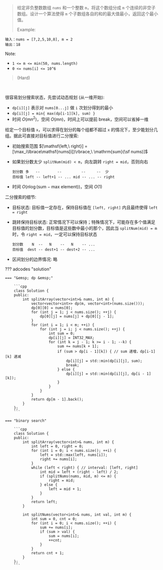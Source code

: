 <!-- prettier-ignore-start -->

> 给定非负整数数组 `nums` 和一个整数 `m`，将这个数组分成 `m` 个连续的非空子数组。设计一个算法使得 `m` 个子数组各自的和的最大值最小，返回这个最小值。<br>
> 
> Example: 
>
```
输入：nums = [7,2,5,10,8], m = 2
输出：18
```
Note:
>
-  `1 <= m <= min(50, nums.length)`
-  `0 <= nums[i] <= 10^6`
>
>  (Hard)

<!-- prettier-ignore-end -->

<br>

很容易划分搜索状态，先尝试动态规划 (从一维开始):

-   `dp[i][j]` 表示对 `nums[0...j]` 做 `i` 次划分得到的最小
-   `dp[i][j] = min{ max(dp[i-1][k], sum) }`
-   时间 $O(mn^2)$，空间 $O(mn)$，时间上可以提前 break，空间可以省掉一维

给定一个目标值 `x`，可以求得在划分的每个组都不超过 `x` 的情况下，至少能划分几组。据此可直接对目标值进行二分搜索:

-   初始搜索范围 $[\mathsf{left,\ right}] = [\max_i\lbrace\mathsf{nums[i]}\rbrace,\ \mathrm{sum}(\sf nums)]$
-   如果划分数太少 `splitNum(mid) < m`，向左跳转 `right = mid`，否则向右

    ```
    划分数 多   --        --         --     --  少
    目标值 left -- left+1 -- ... mid -- ... -- right
    ```

-   时间 $O(n\log (\mathrm{sum}-\mathrm{max\ element}))$，空间 $O(1)$

二分搜索的细节:

-   目标状态: 目标值一定存在，保持目标值在 `[left, right]` 内且最终使得 `left = right`
-   跳转保持目标状态: 正常情况下可以保持；特殊情况下，可能存在多个值满足目标值的划分数，目标值是这些数中最小的那个，因此当 `splitNum(mid) = m` 时，令 `right = mid`，一定可以保持目标状态

    ```
    划分数    N  --   N    --   N    -- ...
    目标值  dest -- dest+1 -- dest+2 -- ...
    ```

-   区间划分的边界情况: 略

??? adcodes "solution"

    === "&emsp; dp &emsp;"

        ```cpp
        class Solution {
        public:
            int splitArray(vector<int>& nums, int m) {
                vector<vector<int>> dp(m, vector<int>(nums.size()));
                dp[0][0] = nums[0];
                for (int j = 1; j < nums.size(); ++j) {
                    dp[0][j] = nums[j] + dp[0][j - 1];
                }
                for (int i = 1; i < m; ++i) {
                    for (int j = i; j < nums.size(); ++j) {
                        int sum = 0;
                        dp[i][j] = INT32_MAX;
                        for (int k = j - 1; k >= i - 1; --k) {
                            sum += nums[k + 1];
                            if (sum > dp[i - 1][k]) { // sum 递增，dp[i-1][k] 递减
                                dp[i][j] = std::min(dp[i][j], sum);
                                break;
                            } else {
                                dp[i][j] = std::min(dp[i][j], dp[i - 1][k]);
                            }
                        }
                    }
                }
                return dp[m - 1].back();
            }
        };
        ```

    === "binary search"

        ```cpp
        class Solution {
        public:
            int splitArray(vector<int>& nums, int m) {
                int left = 0, right = 0;
                for (int i = 0; i < nums.size(); ++i) {
                    left = std::max(left, nums[i]);
                    right += nums[i];
                }
                while (left < right) { // interval: [left, right]
                    int mid = left + (right - left) / 2;
                    if (splitNums(nums, mid, m) <= m) {
                        right = mid;
                    } else {
                        left = mid + 1;
                    }
                }
                return left;
            }

            int splitNums(vector<int>& nums, int val, int m) {
                int sum = 0, cnt = 0;
                for (int i = 0; i < nums.size(); ++i) {
                    sum += nums[i];
                    if (sum > val) {
                        sum = nums[i];
                        ++cnt;
                    }
                }
                return cnt + 1;
            }
        };
        ```
